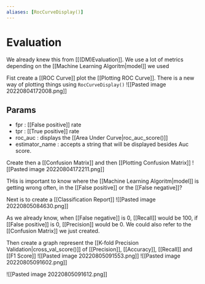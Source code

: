 ```yaml
---
aliases: [RocCurveDisplay()]
---
```

# Evaluation
We already knew this from [[(DM)Evaluation]]. We use a lot of metrics depending on the [[Machine Learning Algoritm|model]] we used

Fist create a [[ROC Curve]] plot the [[Plotting ROC Curve]]. There is a new way of plotting things using `RocCurveDisplay()`
![[Pasted image 20220804172008.png]]

## Params
- fpr : [[False positive]] rate
- tpr : [[True positive]] rate
- roc_auc : displays the [[Area Under Curve|roc_auc_score()]]
- estimator_name : accepts a string that will be displayed besides Auc score. 

Create then a [[Confusion Matrix]] and then [[Plotting Confusion Matrix]]
![[Pasted image 20220804172211.png]]

THis is important to know where the [[Machine Learning Algoritm|model]] is getting wrong often, in the [[False positive]] or the [[False negative]]?

Next is to create a [[Classification Report]]
![[Pasted image 20220805084630.png]]

As we already know, when [[False negative]] is 0, [[Recall]] would be 100, if [[False positive]] is 0, [[Precision]] would be 0. We could also refer to the [[Confusion Matrix]] we just created. 

Then create a graph represent the [[K-fold Precision Validation|cross_val_score()]] of [[Precision]], [[Accuracy]], [[Recall]] and [[F1 Score]]
![[Pasted image 20220805091553.png]]
![[Pasted image 20220805091602.png]]

![[Pasted image 20220805091612.png]]


